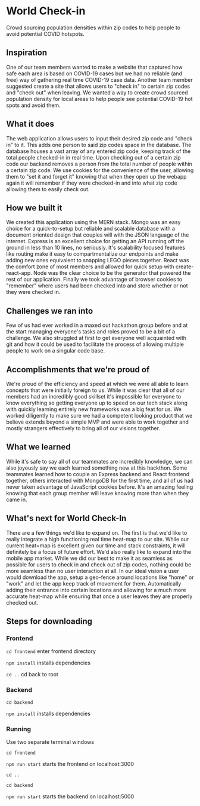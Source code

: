 # World Check-in
Crowd sourcing population densities within zip codes to help people to avoid potential COVID hotspots.
## Inspiration
One of our team members wanted to make a website that captured how safe each area is based on COVID-19 cases but we had no reliable (and free) way of gathering real time COVID-19 case data. Another team member suggested create a site that allows users to "check in" to certain zip codes and "check out" when leaving. We wanted a way to create crowd sourced population density for local areas to help people see potential COVID-19 hot spots and avoid them.

## What it does

The web application allows users to input their desired zip code and "check in" to it. This adds one person to said zip codes space in the database. The database houses a vast array of any entered zip code, keeping track of the total people checked-in in real time. Upon checking out of a certain zip code our backend removes a person from the total number of people within a certain zip code. We use cookies for the convenience of the user, allowing them to "set it and forget it" knowing that when they open up the webapp again it will remember if they were checked-in and into what zip code allowing them to easily check out.

## How we built it

We created this application using the MERN stack. Mongo was an easy choice for a quick-to-setup but reliable and scalable database with a document oriented design that couples will with the JSON language of the internet. Express is an excellent choice for getting an API running off the ground in less than 10 lines, no seriously. It's scalability focused features like routing make it easy to compartmentalize our endpoints and make adding new ones equivalent to snapping LEGO pieces together. React was the comfort zone of most members and allowed for quick setup with create-react-app. Node was the clear choice to be the generator that powered the rest of our application. Finally we took advantage of browser cookies to "remember" where users had been checked into and store whether or not they were checked in.

## Challenges we ran into

Few of us had ever worked in a maxed out hackathon group before and at the start managing everyone's tasks and roles proved to be a bit of a challenge. We also struggled at first to get everyone well acquainted with git and how it could be used to facilitate the process of allowing multiple people to work on a singular code base. 

## Accomplishments that we're proud of

We're proud of the efficiency and speed at which we were all able to learn concepts that were initially foreign to us. While it was clear that all of our members had an incredibly good skillset it's impossible for everyone to know everything so getting everyone up to speed on our tech stack along with quickly learning entirely new frameworks was a big feat for us. We worked diligently to make sure we had a competent looking product that we believe extends beyond a simple MVP and were able to work together and mostly strangers effectively to bring all of our visions together.

## What we learned

While it's safe to say all of our teammates are incredibly knowledge, we can also joyously say we each learned something new at this hackthon. Some teammates learned how to couple an Express backend and React frontend together, others interacted with MongoDB for the first time, and all of us had never taken advantage of JavaScript cookies before. It's an amazing feeling knowing that each group member will leave knowing more than when they came in.

## What's next for World Check-In

There are a few things we'd like to expand on. The first is that we'd like to really integrate a high functioning real time heat-map to our site. While our current heat=map is excellent given our time and stack constraints, it will definitely be a focus of future effort. We'd also really like to expand into the mobile app market. While we did our best to make it as seamless as possible for users to check in and check out of zip codes, nothing could be more seamless than no user interaction at all. In our ideal vision a user would download the app, setup a geo-fence around locations like "home" or  "work" and let the app keep track of movement for them. Automatically adding their entrance into certain locations and allowing for a much more accurate heat-map while ensuring that once a user leaves they are properly checked out.

## Steps for downloading

### Frontend

`cd frontend` enter frontend directory

`npm install` installs dependencies

`cd ..` cd back to root

### Backend

`cd backend`

`npm install` installs dependencies

### Running

Use two separate terminal windows

`cd frontend`

`npm run start` starts the frontend on localhost:3000

`cd ..`

`cd backend`

`npm run start` starts the backend on localhost:5000
